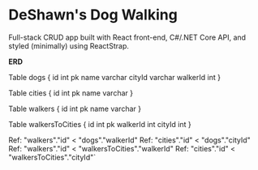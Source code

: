 # DeShawn's Dog Walking

Full-stack CRUD app built with React front-end, C#/.NET Core API, and styled (minimally) using ReactStrap.


**ERD**

Table dogs {
  id int pk
  name varchar
  cityId varchar
  walkerId int
}

Table cities {
  id int pk
  name varchar
}

Table walkers {
  id int pk
  name varchar
}

Table walkersToCities {
  id int pk
  walkerId int
  cityId int
}


Ref: "walkers"."id" < "dogs"."walkerId"
Ref: "cities"."id" < "dogs"."cityId"
Ref: "walkers"."id" < "walkersToCities"."walkerId"
Ref: "cities"."id" < "walkersToCities"."cityId"`

